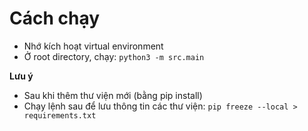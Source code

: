 # Cách chạy 

- Nhớ kích hoạt virtual environment
- Ở root directory, chạy: 
	`python3 -m src.main`  


**Lưu ý**  

- Sau khi thêm thư viện mới (bằng pip install)
- Chạy lệnh sau để lưu thông tin các thư viện: 
	`pip freeze --local > requirements.txt`
